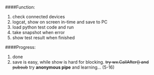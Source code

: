 ####Function:
1. check connected devices
2. logcat, show on screen in-time and save to PC
3. load python test code and run
4. take snapshot when error
5. show test result when finished

####Progress:
1. done
2. save is easy, while show is hard for blocking. ~~try wx.CallAfter() and pubsub~~ try **anonymous pipe** and learning... (5-16)
